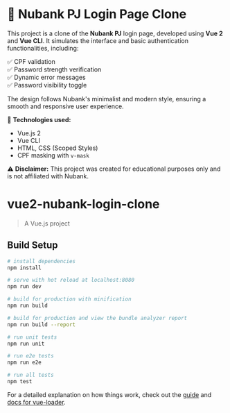 # 🏦 Nubank PJ Login Page Clone  

This project is a clone of the **Nubank PJ** login page, developed using **Vue 2** and **Vue CLI**. It simulates the interface and basic authentication functionalities, including:  

✅ CPF validation  
✅ Password strength verification  
✅ Dynamic error messages  
✅ Password visibility toggle  

The design follows Nubank's minimalist and modern style, ensuring a smooth and responsive user experience.  

🚀 **Technologies used:**  
- Vue.js 2  
- Vue CLI  
- HTML, CSS (Scoped Styles)  
- CPF masking with `v-mask`  

⚠️ **Disclaimer:** This project was created for educational purposes only and is not affiliated with Nubank.  

# vue2-nubank-login-clone

> A Vue.js project

## Build Setup

``` bash
# install dependencies
npm install

# serve with hot reload at localhost:8080
npm run dev

# build for production with minification
npm run build

# build for production and view the bundle analyzer report
npm run build --report

# run unit tests
npm run unit

# run e2e tests
npm run e2e

# run all tests
npm test
```

For a detailed explanation on how things work, check out the [guide](http://vuejs-templates.github.io/webpack/) and [docs for vue-loader](http://vuejs.github.io/vue-loader).
